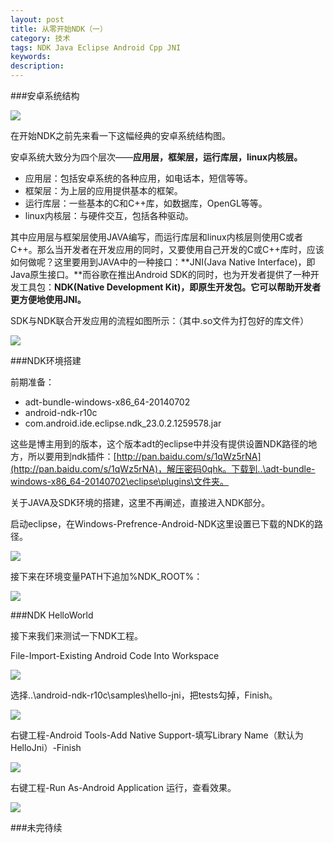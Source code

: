 ```yaml
---
layout: post
title: 从零开始NDK（一）
category: 技术
tags: NDK Java Eclipse Android Cpp JNI
keywords: 
description: 
---
```


###安卓系统结构

![](/public/img/NDK/1-1.jpg)

在开始NDK之前先来看一下这幅经典的安卓系统结构图。

安卓系统大致分为四个层次——**应用层，框架层，运行库层，linux内核层。**

 - 应用层：包括安卓系统的各种应用，如电话本，短信等等。
 - 框架层：为上层的应用提供基本的框架。
 - 运行库层：一些基本的C和C++库，如数据库，OpenGL等等。
 - linux内核层：与硬件交互，包括各种驱动。
 
其中应用层与框架层使用JAVA编写，而运行库层和linux内核层则使用C或者C++。那么当开发者在开发应用的同时，又要使用自己开发的C或C++库时，应该如何做呢？这里要用到JAVA中的一种接口：**JNI(Java Native Interface)，即Java原生接口。**而谷歌在推出Android SDK的同时，也为开发者提供了一种开发工具包：**NDK(Native Development Kit)，即原生开发包。它可以帮助开发者更方便地使用JNI。**

SDK与NDK联合开发应用的流程如图所示：（其中.so文件为打包好的库文件）

![](/public/img/NDK/1-2.jpg)

###NDK环境搭建

前期准备：

 - adt-bundle-windows-x86_64-20140702
 - android-ndk-r10c
 - com.android.ide.eclipse.ndk_23.0.2.1259578.jar

这些是博主用到的版本，这个版本adt的eclipse中并没有提供设置NDK路径的地方，所以要用到ndk插件：[http://pan.baidu.com/s/1qWz5rNA](http://pan.baidu.com/s/1qWz5rNA)，解压密码0qhk。下载到..\adt-bundle-windows-x86_64-20140702\eclipse\plugins\文件夹。

关于JAVA及SDK环境的搭建，这里不再阐述，直接进入NDK部分。

启动eclipse，在Windows-Prefrence-Android-NDK这里设置已下载的NDK的路径。

![](/public/img/NDK/1-3.jpg)

接下来在环境变量PATH下追加%NDK_ROOT%：

![](/public/img/NDK/1-4.jpg)

###NDK HelloWorld

接下来我们来测试一下NDK工程。

File-Import-Existing Android Code Into Workspace

![](/public/img/NDK/1-5.jpg)

选择..\android-ndk-r10c\samples\hello-jni，把tests勾掉，Finish。

![](/public/img/NDK/1-6.jpg)

右键工程-Android Tools-Add Native Support-填写Library Name（默认为HelloJni）-Finish

![](/public/img/NDK/1-7.jpg)

右键工程-Run As-Android Application 运行，查看效果。

![](/public/img/NDK/1-8.jpg)

###未完待续